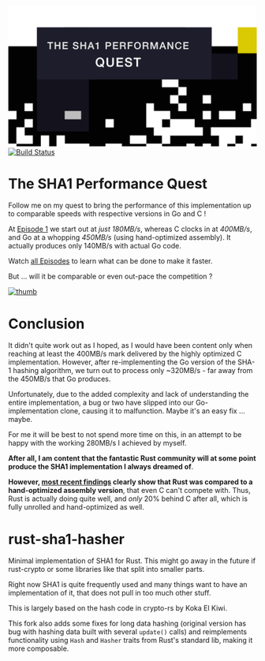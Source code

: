 [![title-image](https://raw.githubusercontent.com/Byron/rust-sha1-hasher/master/src/png/title-image.png)](http://www.youtube.com/playlist?list=PLMHbQxe1e9MnDKy7FKXZwMJ6t_RCxpHqD)
[![Build Status](https://travis-ci.org/Byron/rust-sha1-hasher.svg?branch=master)](https://travis-ci.org/Byron/rust-sha1-hasher)

# The SHA1 Performance Quest

Follow me on my quest to bring the performance of this implementation up 
to comparable speeds with respective versions in Go and C !

At [Episode 1](#1) we start out at *just 180MB/s*, whereas C clocks in at
*400MB/s*, and Go at a whopping *450MB/s* (using hand-optimized assembly). It actually produces only 140MB/s with actual Go code.

Watch [all Episodes](http://www.youtube.com/playlist?list=PLMHbQxe1e9MnDKy7FKXZwMJ6t_RCxpHqD) to learn
what can be done to make it faster.

But ... will it be comparable or even out-pace the competition ?

[![thumb](http://img.youtube.com/vi/JeAYzOLYugQ/0.jpg)](http://www.youtube.com/playlist?list=PLMHbQxe1e9MnDKy7FKXZwMJ6t_RCxpHqD)

# Conclusion

It didn't quite work out as I hoped, as I would have been content only when reaching at least the 400MB/s mark
delivered by the highly optimized C implementation. However, after re-implementing the Go version
of the SHA-1 hashing algorithm, we turn out to process only ~320MB/s - far away from the 450MB/s that Go produces.

Unfortunately, due to the added complexity and lack of understanding the entire implementation, a bug or two have slipped
into our Go-implementation clone, causing it to malfunction. Maybe it's an easy fix ... maybe.

For me it will be best to not spend more time on this, in an attempt to be happy with the working 280MB/s I achieved
by myself.

**After all, I am content that the fantastic Rust community will at some point produce the SHA1 implementation I always dreamed of**.

**However, [most recent findings](http://youtu.be/RcfJUcGCmWM) clearly show that Rust was compared to a hand-optimized assembly version**, that even C can't compete with. Thus, Rust is actually doing quite well, and *only* 20% behind C after all, which is fully unrolled and hand-optimized as well.

# rust-sha1-hasher

Minimal implementation of SHA1 for Rust. This might go away in the future
if rust-crypto or some libraries like that split into smaller parts.

Right now SHA1 is quite frequently used and many things want to have an
implementation of it, that does not pull in too much other stuff.

This is largely based on the hash code in crypto-rs by Koka El Kiwi.

This fork also adds some fixes for long data hashing (original version
has bug with hashing data built with several `update()` calls)
and reimplements functionality using `Hash` and `Hasher` traits
from Rust's standard lib, making it more composable.
